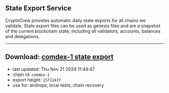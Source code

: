 ## State Export Service
CryptoCrew provides automatic daily state exports for all chains we validate. State export files can be used as genesis files and are a snapshot of the current blockchain state, including all validators, accounts, balances and delegations.

---
**Download: [comdex-1 state export](https://dl-eu2.ccvalidators.com/SERVICE/comdex/comdex-1_export_15712437.json)**
---

- last updated: Thu Nov 21 2024 11:44:47
- chain id: `comdex-1`
- export height: `15712437`
- use for: airdrops, local tests, chain recovery
